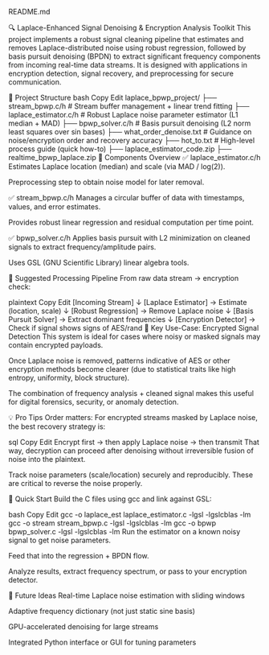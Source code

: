 README.md

🔍 Laplace-Enhanced Signal Denoising & Encryption Analysis Toolkit
This project implements a robust signal cleaning pipeline that estimates and removes Laplace-distributed noise using robust regression, followed by basis pursuit denoising (BPDN) to extract significant frequency components from incoming real-time data streams. It is designed with applications in encryption detection, signal recovery, and preprocessing for secure communication.

📁 Project Structure
bash
Copy
Edit
laplace_bpwp_project/
├── stream_bpwp.c/h            # Stream buffer management + linear trend fitting
├── laplace_estimator.c/h     # Robust Laplace noise parameter estimator (L1 median + MAD)
├── bpwp_solver.c/h           # Basis pursuit denoising (L2 norm least squares over sin bases)
├── what_order_denoise.txt    # Guidance on noise/encryption order and recovery accuracy
├── hot_to.txt                # High-level process guide (quick how-to)
├── laplace_estimator_code.zip
├── realtime_bpwp_laplace.zip
🔧 Components Overview
✅ laplace_estimator.c/h
Estimates Laplace location (median) and scale (via MAD / log(2)).

Preprocessing step to obtain noise model for later removal.

✅ stream_bpwp.c/h
Manages a circular buffer of data with timestamps, values, and error estimates.

Provides robust linear regression and residual computation per time point.

✅ bpwp_solver.c/h
Applies basis pursuit with L2 minimization on cleaned signals to extract frequency/amplitude pairs.

Uses GSL (GNU Scientific Library) linear algebra tools.

🔄 Suggested Processing Pipeline
From raw data stream → encryption check:

plaintext
Copy
Edit
[Incoming Stream]
      ↓
[Laplace Estimator] → Estimate (location, scale)
      ↓
[Robust Regression] → Remove Laplace noise
      ↓
[Basis Pursuit Solver] → Extract dominant frequencies
      ↓
[Encryption Detector] → Check if signal shows signs of AES/rand
📌 Key Use-Case: Encrypted Signal Detection
This system is ideal for cases where noisy or masked signals may contain encrypted payloads.

Once Laplace noise is removed, patterns indicative of AES or other encryption methods become clearer (due to statistical traits like high entropy, uniformity, block structure).

The combination of frequency analysis + cleaned signal makes this useful for digital forensics, security, or anomaly detection.

💡 Pro Tips
Order matters: For encrypted streams masked by Laplace noise, the best recovery strategy is:

sql
Copy
Edit
Encrypt first → then apply Laplace noise → then transmit
That way, decryption can proceed after denoising without irreversible fusion of noise into the plaintext.

Track noise parameters (scale/location) securely and reproducibly.
These are critical to reverse the noise properly.

🚀 Quick Start
Build the C files using gcc and link against GSL:

bash
Copy
Edit
gcc -o laplace_est laplace_estimator.c -lgsl -lgslcblas -lm
gcc -o stream stream_bpwp.c -lgsl -lgslcblas -lm
gcc -o bpwp bpwp_solver.c -lgsl -lgslcblas -lm
Run the estimator on a known noisy signal to get noise parameters.

Feed that into the regression + BPDN flow.

Analyze results, extract frequency spectrum, or pass to your encryption detector.

🧠 Future Ideas
Real-time Laplace noise estimation with sliding windows

Adaptive frequency dictionary (not just static sine basis)

GPU-accelerated denoising for large streams

Integrated Python interface or GUI for tuning parameters

